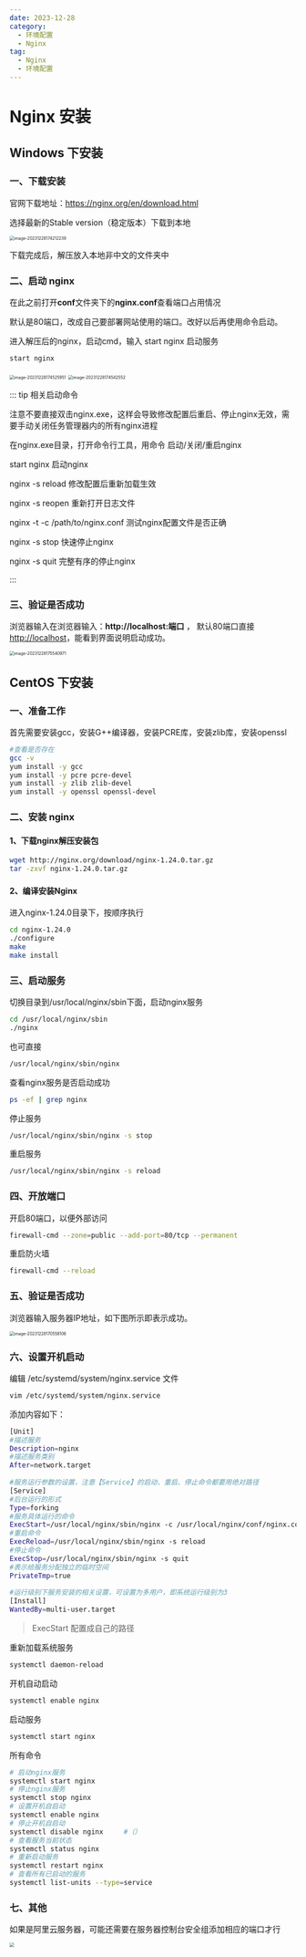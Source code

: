 ```yaml
---
date: 2023-12-28
category:
  - 环境配置
  - Nginx
tag:
  - Nginx
  - 环境配置
---
```


# Nginx 安装

## Windows 下安装

### 一、下载安装

官网下载地址：<https://nginx.org/en/download.html>

选择最新的Stable version（稳定版本）下载到本地

<img src="http://oss.feny.ink/images/202312281742294.png" alt="image-20231228174212239" style="zoom:50%;" /> 

下载完成后，解压放入本地非中文的文件夹中

### 二、启动 nginx

在此之前打开**conf**文件夹下的**nginx.conf**查看端口占用情况

默认是80端口，改成自己要部署网站使用的端口。改好以后再使用命令启动。

进入解压后的nginx，启动cmd，输入 start nginx 启动服务

```sh
start nginx
```

<img src="http://oss.feny.ink/images/202312281745994.png" alt="image-20231228174525951" style="zoom:50%;" /> 

<img src="http://oss.feny.ink/images/202312281745583.png" alt="image-20231228174542552" style="zoom:50%;" /> 

::: tip 相关启动命令

注意不要直接双击nginx.exe，这样会导致修改配置后重启、停止nginx无效，需要手动关闭任务管理器内的所有nginx进程

在nginx.exe目录，打开命令行工具，用命令 启动/关闭/重启nginx 

start nginx	启动nginx

nginx -s reload	修改配置后重新加载生效

nginx -s reopen	重新打开日志文件

nginx -t -c /path/to/nginx.conf	测试nginx配置文件是否正确

nginx -s stop	快速停止nginx

nginx -s quit	完整有序的停止nginx

:::

### 三、验证是否成功

浏览器输入在浏览器输入：**http://localhost:端口** ， 默认80端口直接<http://localhost>，能看到界面说明启动成功。

<img src="http://oss.feny.ink/images/202312281755015.png" alt="image-20231228175540971" style="zoom:50%;" /> 

## CentOS 下安装



### 一、准备工作

首先需要安装gcc，安装G++编译器，安装PCRE库，安装zlib库，安装openssl

```sh
#查看是否存在
gcc -v
yum install -y gcc 		
yum install -y pcre pcre-devel
yum install -y zlib zlib-devel
yum install -y openssl openssl-devel
```

### 二、安装 nginx

#### 1、下载nginx解压安装包

```sh
wget http://nginx.org/download/nginx-1.24.0.tar.gz
tar -zxvf nginx-1.24.0.tar.gz
```

#### 2、编译安装Nginx

进入nginx-1.24.0目录下，按顺序执行

```sh
cd nginx-1.24.0
./configure
make
make install
```

### 三、启动服务

切换目录到/usr/local/nginx/sbin下面，启动nginx服务

```sh
cd /usr/local/nginx/sbin
./nginx
```

也可直接

```sh
/usr/local/nginx/sbin/nginx
```

查看nginx服务是否启动成功

```sh
ps -ef | grep nginx
```

停止服务

```sh
/usr/local/nginx/sbin/nginx -s stop
```

重启服务

```sh
/usr/local/nginx/sbin/nginx -s reload
```



### 四、开放端口

开启80端口，以便外部访问

```sh
firewall-cmd --zone=public --add-port=80/tcp --permanent
```

重启防火墙

```bash
firewall-cmd --reload
```

### 五、验证是否成功

浏览器输入服务器IP地址，如下图所示即表示成功。

<img src="http://oss.feny.ink/images/202312281705155.png" alt="image-20231228170558106" style="zoom:50%;" /> 

### 六、设置开机启动

编辑 /etc/systemd/system/nginx.service 文件

```sh
vim /etc/systemd/system/nginx.service
```

添加内容如下：

```sh
[Unit]
#描述服务
Description=nginx
#描述服务类别
After=network.target
 
#服务运行参数的设置，注意【Service】的启动、重启、停止命令都要用绝对路径
[Service]
#后台运行的形式
Type=forking
#服务具体运行的命令
ExecStart=/usr/local/nginx/sbin/nginx -c /usr/local/nginx/conf/nginx.conf
#重启命令
ExecReload=/usr/local/nginx/sbin/nginx -s reload
#停止命令
ExecStop=/usr/local/nginx/sbin/nginx -s quit
#表示给服务分配独立的临时空间
PrivateTmp=true
 
#运行级别下服务安装的相关设置，可设置为多用户，即系统运行级别为3
[Install]
WantedBy=multi-user.target
```

>ExecStart 配置成自己的路径

重新加载系统服务
```sh
systemctl daemon-reload
```

开机自动启动
```sh
systemctl enable nginx
```

启动服务
```sh
systemctl start nginx
```

所有命令
```sh
# 启动nginx服务
systemctl start nginx
# 停止nginx服务
systemctl stop nginx
# 设置开机自启动
systemctl enable nginx
# 停止开机自启动
systemctl disable nginx  	#（）
# 查看服务当前状态
systemctl status nginx
# 重新启动服务
systemctl restart nginx
# 查看所有已启动的服务
systemctl list-units --type=service
```

### 七、其他

如果是阿里云服务器，可能还需要在服务器控制台安全组添加相应的端口才行

<img src="http://oss.feny.ink/images/202312282140114.png" style="zoom: 50%;" /> 
